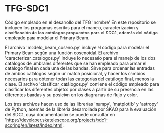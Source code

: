 # TFG-SDC1
Código empleado en el desarrollo del TFG 'nombre'
En este repositorio se incluyen los programas escritos para el manejo, caracterización y clasificación de los catálogos propuestos para el SDC1, además del código empleado para modelar el Primary Beam.

El archivo 'modelo_beam_coseno.py' incluye el código para modelar el Primary Beam según una función cosenoidal.
El archivo 'caracterizar_catalogos.py' incluye lo necesario para el manejo de los dos catálogos de umbrales diferentes que se han empleado para armar el catálogo final en cada una de las bandas. Sirve para ordenar las entradas de ambos catálogos según un match posicional, y hacer los cambios necesarios para obtener todas las categorías del catálogo final, menos la clase.
El archivo 'clasificar_catálogos.py' contiene el código empleado para clasificar los diferentes objetos por clases a partir de su presencia en las diferentes bandas y su posición en los diagramas de flujo y color.

Los tres archivos hacen uso de las librerías 'numpy', 'matplotlib' y 'astropy' de Python, además de la librería desarrollada por SKAO para la evaluación del SDC1, cuya documentación se puede consultar en 'https://developer.skatelescope.org/projects/sdc1-scoring/en/latest/index.html'.
